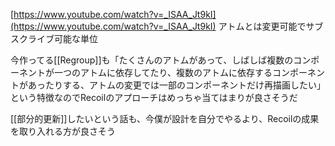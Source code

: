 
[https://www.youtube.com/watch?v=_ISAA_Jt9kI](https://www.youtube.com/watch?v=_ISAA_Jt9kI)
アトムとは変更可能でサブスクライブ可能な単位

今作ってる[[Regroup]]も「たくさんのアトムがあって、しばしば複数のコンポーネントが一つのアトムに依存してたり、複数のアトムに依存するコンポーネントがあったりする、アトムの変更では一部のコンポーネントだけ再描画したい」という特徴なのでRecoilのアプローチはめっちゃ当てはまりが良さそうだ

[[部分的更新]]したいという話も、今僕が設計を自分でやるより、Recoilの成果を取り入れる方が良さそう


